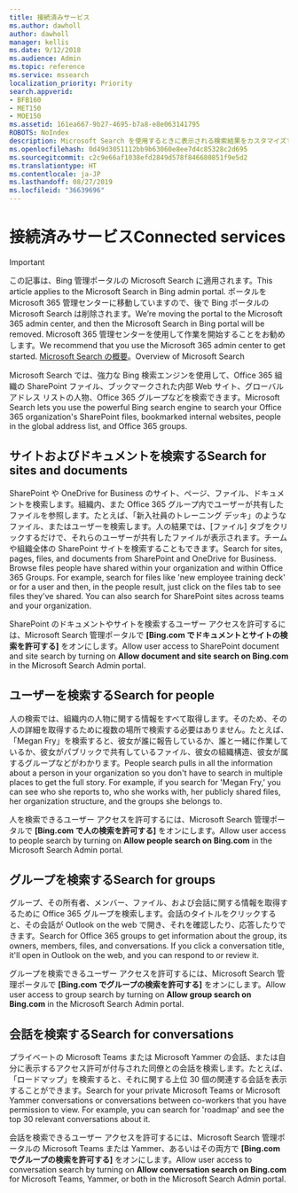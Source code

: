 ```yaml
---
title: 接続済みサービス
ms.author: dawholl
author: dawholl
manager: kellis
ms.date: 9/12/2018
ms.audience: Admin
ms.topic: reference
ms.service: mssearch
localization_priority: Priority
search.appverid:
- BFB160
- MET150
- MOE150
ms.assetid: 161ea667-9b27-4695-b7a8-e8e063141795
ROBOTS: NoIndex
description: Microsoft Search を使用するときに表示される検索結果をカスタマイズする方法について説明します。
ms.openlocfilehash: 0d49d3051112bb9b63060e8ee7d4c85328c2d695
ms.sourcegitcommit: c2c9e66af1038efd2849d578f846680851f9e5d2
ms.translationtype: HT
ms.contentlocale: ja-JP
ms.lasthandoff: 08/27/2019
ms.locfileid: "36639696"
---
```

# <a name="connected-services"></a><span data-ttu-id="d78fb-103">接続済みサービス</span><span class="sxs-lookup"><span data-stu-id="d78fb-103">Connected services</span></span>

> [!IMPORTANT]
> <span data-ttu-id="d78fb-104">この記事は、Bing 管理ポータルの Microsoft Search に適用されます。</span><span class="sxs-lookup"><span data-stu-id="d78fb-104">This article applies to the Microsoft Search in Bing admin portal.</span></span> <span data-ttu-id="d78fb-105">ポータルを Microsoft 365 管理センターに移動していますので、後で Bing ポータルの Microsoft Search は削除されます。</span><span class="sxs-lookup"><span data-stu-id="d78fb-105">We’re moving the portal to the Microsoft 365 admin center, and then the Microsoft Search in Bing portal will be removed.</span></span> <span data-ttu-id="d78fb-106">Microsoft 365 管理センターを使用して作業を開始することをお勧めします。</span><span class="sxs-lookup"><span data-stu-id="d78fb-106">We recommend that you use the Microsoft 365 admin center to get started.</span></span> <span data-ttu-id="d78fb-107">[Microsoft Search の概要](overview-microsoft-search.md)。</span><span class="sxs-lookup"><span data-stu-id="d78fb-107">Overview of Microsoft Search</span></span>
     
     
<span data-ttu-id="d78fb-108">Microsoft Search では、強力な Bing 検索エンジンを使用して、Office 365 組織の SharePoint ファイル、ブックマークされた内部 Web サイト、グローバル アドレス リストの人物、Office 365 グループなどを検索できます。</span><span class="sxs-lookup"><span data-stu-id="d78fb-108">Microsoft Search lets you use the powerful Bing search engine to search your Office 365 organization's SharePoint files, bookmarked internal websites, people in the global address list, and Office 365 groups.</span></span>
  
## <a name="search-for-sites-and-documents"></a><span data-ttu-id="d78fb-109">サイトおよびドキュメントを検索する</span><span class="sxs-lookup"><span data-stu-id="d78fb-109">Search for sites and documents</span></span>

<span data-ttu-id="d78fb-p102">SharePoint や OneDrive for Business のサイト、ページ、ファイル、ドキュメントを検索します。組織内、また Office 365 グループ内でユーザーが共有したファイルを参照します。たとえば、「新入社員のトレーニング デッキ」のようなファイル、またはユーザーを検索します。人の結果では、[ファイル] タブをクリックするだけで、それらのユーザーが共有したファイルが表示されます。チームや組織全体の SharePoint サイトを検索することもできます。</span><span class="sxs-lookup"><span data-stu-id="d78fb-p102">Search for sites, pages, files, and documents from SharePoint and OneDrive for Business. Browse files people have shared within your organization and within Office 365 Groups. For example, search for files like 'new employee training deck' or for a user and then, in the people result, just click on the files tab to see files they've shared. You can also search for SharePoint sites across teams and your organization.</span></span>
  
<span data-ttu-id="d78fb-114">SharePoint のドキュメントやサイトを検索するユーザー アクセスを許可するには、Microsoft Search 管理ポータルで **[Bing.com でドキュメントとサイトの検索を許可する]** をオンにします。</span><span class="sxs-lookup"><span data-stu-id="d78fb-114">Allow user access to SharePoint document and site search by turning on **Allow document and site search on Bing.com** in the Microsoft Search Admin portal.</span></span> 
  
## <a name="search-for-people"></a><span data-ttu-id="d78fb-115">ユーザーを検索する</span><span class="sxs-lookup"><span data-stu-id="d78fb-115">Search for people</span></span>

<span data-ttu-id="d78fb-p103">人の検索では、組織内の人物に関する情報をすべて取得します。そのため、その人の詳細を取得するために複数の場所で検索する必要はありません。たとえば、「Megan Fry」を検索すると、彼女が誰に報告しているか、誰と一緒に作業しているか、彼女がパブリックで共有しているファイル、彼女の組織構造、彼女が属するグループなどがわかります。</span><span class="sxs-lookup"><span data-stu-id="d78fb-p103">People search pulls in all the information about a person in your organization so you don't have to search in multiple places to get the full story. For example, if you search for 'Megan Fry,' you can see who she reports to, who she works with, her publicly shared files, her organization structure, and the groups she belongs to.</span></span>
  
<span data-ttu-id="d78fb-118">人を検索できるユーザー アクセスを許可するには、Microsoft Search 管理ポータルで **[Bing.com で人の検索を許可する]** をオンにします。</span><span class="sxs-lookup"><span data-stu-id="d78fb-118">Allow user access to people search by turning on **Allow people search on Bing.com** in the Microsoft Search Admin portal.</span></span> 
  
## <a name="search-for-groups"></a><span data-ttu-id="d78fb-119">グループを検索する</span><span class="sxs-lookup"><span data-stu-id="d78fb-119">Search for groups</span></span>

<span data-ttu-id="d78fb-p104">グループ、その所有者、メンバー、ファイル、および会話に関する情報を取得するために Office 365 グループを検索します。会話のタイトルをクリックすると、その会話が Outlook on the web で開き、それを確認したり、応答したりできます。</span><span class="sxs-lookup"><span data-stu-id="d78fb-p104">Search for Office 365 groups to get information about the group, its owners, members, files, and conversations. If you click a conversation title, it'll open in Outlook on the web, and you can respond to or review it.</span></span>
  
<span data-ttu-id="d78fb-122">グループを検索できるユーザー アクセスを許可するには、Microsoft Search 管理ポータルで **[Bing.com でグループの検索を許可する]** をオンにします。</span><span class="sxs-lookup"><span data-stu-id="d78fb-122">Allow user access to group search by turning on **Allow group search on Bing.com** in the Microsoft Search Admin portal.</span></span> 
  
## <a name="search-for-conversations"></a><span data-ttu-id="d78fb-123">会話を検索する</span><span class="sxs-lookup"><span data-stu-id="d78fb-123">Search for conversations</span></span>

<span data-ttu-id="d78fb-p105">プライベートの Microsoft Teams または Microsoft Yammer の会話、または自分に表示するアクセス許可が付与された同僚との会話を検索します。たとえば、「ロードマップ」を検索すると、それに関する上位 30 個の関連する会話を表示することができます。</span><span class="sxs-lookup"><span data-stu-id="d78fb-p105">Search for your private Microsoft Teams or Microsoft Yammer conversations or conversations between co-workers that you have permission to view. For example, you can search for 'roadmap' and see the top 30 relevant conversations about it.</span></span>
  
<span data-ttu-id="d78fb-126">会話を検索できるユーザー アクセスを許可するには、Microsoft Search 管理ポータルの Microsoft Teams または Yammer、あるいはその両方で **[Bing.com でグループの検索を許可する]** をオンにします。</span><span class="sxs-lookup"><span data-stu-id="d78fb-126">Allow user access to conversation search by turning on **Allow conversation search on Bing.com** for Microsoft Teams, Yammer, or both in the Microsoft Search Admin portal.</span></span> 

  

